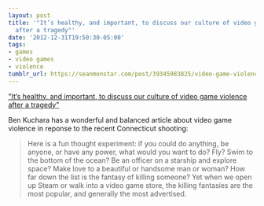 ```yaml
---
layout: post
title: '"It’s healthy, and important, to discuss our culture of video game violence
  after a tragedy"'
date: '2012-12-31T19:50:30-05:00'
tags:
- games
- video games
- violence
tumblr_url: https://seanmonstar.com/post/39345983825/video-game-violence-culture
---
```

["It’s healthy, and important, to discuss our culture of video game violence after a tragedy"](http://penny-arcade.com/report/editorial-article/after-tragedy-its-healthy-to-talk-about-our-culture-of-violence)  

Ben Kuchara has a wonderful and balanced article about video game violence in reponse to the recent Connecticut shooting:

> Here is a fun thought experiment: if you could do anything, be anyone, or have any power, what would you want to do? Fly? Swim to the bottom of the ocean? Be an officer on a starship and explore space? Make love to a beautiful or handsome man or woman? How far down the list is the fantasy of killing someone? Yet when we open up Steam or walk into a video game store, the killing fantasies are the most popular, and generally the most advertised.

